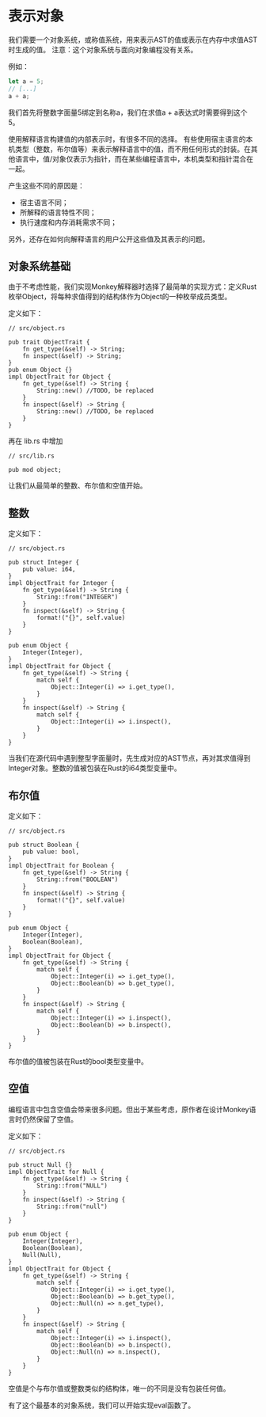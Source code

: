 # 表示对象

我们需要一个对象系统，或称值系统，用来表示AST的值或表示在内存中求值AST时生成的值。
注意：这个对象系统与面向对象编程没有关系。

例如：
```js
let a = 5;
// [...]
a + a;
```
我们首先将整数字面量5绑定到名称a，我们在求值a + a表达式时需要得到这个5。

使用解释语言构建值的内部表示时，有很多不同的选择。
有些使用宿主语言的本机类型（整数，布尔值等）来表示解释语言中的值，而不用任何形式的封装。在其他语言中，值/对象仅表示为指针，而在某些编程语言中，本机类型和指针混合在一起。

产生这些不同的原因是：
- 宿主语言不同；
- 所解释的语言特性不同；
- 执行速度和内存消耗需求不同；

另外，还存在如何向解释语言的用户公开这些值及其表示的问题。

## 对象系统基础

由于不考虑性能，我们实现Monkey解释器时选择了最简单的实现方式：定义Rust枚举Object，将每种求值得到的结构体作为Object的一种枚举成员类型。

定义如下：
```rust,noplaypen
// src/object.rs

pub trait ObjectTrait {
    fn get_type(&self) -> String;
    fn inspect(&self) -> String;
}
pub enum Object {}
impl ObjectTrait for Object {
    fn get_type(&self) -> String {
        String::new() //TODO, be replaced
    }
    fn inspect(&self) -> String {
        String::new() //TODO, be replaced
    }
}
```

再在 lib.rs 中增加

```rust,noplaypen
// src/lib.rs

pub mod object;
```

让我们从最简单的整数、布尔值和空值开始。

## 整数

定义如下：
```rust,noplaypen
// src/object.rs

pub struct Integer {
    pub value: i64,
}
impl ObjectTrait for Integer {
    fn get_type(&self) -> String {
        String::from("INTEGER")
    }
    fn inspect(&self) -> String {
        format!("{}", self.value)
    }
}

pub enum Object {
    Integer(Integer),
}
impl ObjectTrait for Object {
    fn get_type(&self) -> String {
        match self {
            Object::Integer(i) => i.get_type(),
        }
    }
    fn inspect(&self) -> String {
        match self {
            Object::Integer(i) => i.inspect(),
        }
    }
}
```
当我们在源代码中遇到整型字面量时，先生成对应的AST节点，再对其求值得到Integer对象。整数的值被包装在Rust的i64类型变量中。

## 布尔值

定义如下：
```rust,noplaypen
// src/object.rs

pub struct Boolean {
    pub value: bool,
}
impl ObjectTrait for Boolean {
    fn get_type(&self) -> String {
        String::from("BOOLEAN")
    }
    fn inspect(&self) -> String {
        format!("{}", self.value)
    }
}

pub enum Object {
    Integer(Integer),
    Boolean(Boolean),
}
impl ObjectTrait for Object {
    fn get_type(&self) -> String {
        match self {
            Object::Integer(i) => i.get_type(),
            Object::Boolean(b) => b.get_type(),
        }
    }
    fn inspect(&self) -> String {
        match self {
            Object::Integer(i) => i.inspect(),
            Object::Boolean(b) => b.inspect(),
        }
    }
}
```
布尔值的值被包装在Rust的bool类型变量中。

## 空值

编程语言中包含空值会带来很多问题。但出于某些考虑，原作者在设计Monkey语言时仍然保留了空值。

定义如下：
```rust,noplaypen
// src/object.rs

pub struct Null {}
impl ObjectTrait for Null {
    fn get_type(&self) -> String {
        String::from("NULL")
    }
    fn inspect(&self) -> String {
        String::from("null")
    }
}

pub enum Object {
    Integer(Integer),
    Boolean(Boolean),
    Null(Null),
}
impl ObjectTrait for Object {
    fn get_type(&self) -> String {
        match self {
            Object::Integer(i) => i.get_type(),
            Object::Boolean(b) => b.get_type(),
            Object::Null(n) => n.get_type(),
        }
    }
    fn inspect(&self) -> String {
        match self {
            Object::Integer(i) => i.inspect(),
            Object::Boolean(b) => b.inspect(),
            Object::Null(n) => n.inspect(),
        }
    }
}
```

空值是个与布尔值或整数类似的结构体，唯一的不同是没有包装任何值。

有了这个最基本的对象系统，我们可以开始实现eval函数了。
